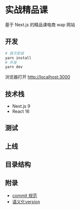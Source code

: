 # 实战精品课

基于 Next.js 的精品课电商 wap 网站

## 开发

```bash
# 首次安装
yarn install
# 开发
yarn dev
```

浏览器打开 [http://localhost:3000](http://localhost:3000)

## 技术栈

- Next.js 9
- React 16

## 测试

## 上线

## 目录结构

## 附录

- [commit 规范](https://gist.github.com/stephenparish/9941e89d80e2bc58a153)
- [语义化version](https://semver.org/)

